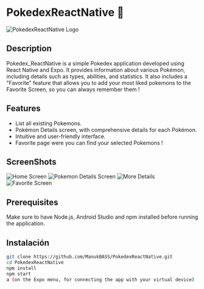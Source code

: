 # PokedexReactNative 📱

![PokedexReactNative Logo](https://cdn.icon-icons.com/icons2/851/PNG/512/Pokedex_tool_icon-icons.com_67529.png)

## Description

Pokedex_ReactNative is a simple Pokedex application developed using React Native and Expo. It provides information about various Pokémon, including details such as types, abilities, and statistics. It also includes a "Favorite" feature that allows you to add your most liked pokemons to the Favorite Screen, so you can always remember them !

## Features

- List all existing Pokemons.
- Pokémon Details screen, with comprehensive details for each Pokémon.
- Intuitive and user-friendly interface.
- Favorite page were you can find your selected Pokemons !

## ScreenShots

![Home Screen](src/components/assets/screenshots/Screenshot_Home.png)
![Pokemon Details Screen](src/components/assets/screenshots/Screenshot_PokemonDetails.png)
![More Details](src/components/assets/screenshots/Screenshot_MoreDetails.png)
![Favorite Screen](src/components/assets/screenshots/Screenshot_Favorites.png)


## Prerequisites

Make sure to have Node.js, Android Studio and npm installed before running the application.

## Instalación
```bash
git clone https://github.com/ManukBASS/PokedexReactNative.git
cd PokedexReactNative
npm install
npm start
a (on the Expo menu, for connecting the app with your virtual device)
